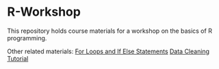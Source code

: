 # R-Workshop
This repository holds course materials for a workshop on the basics of R programming.

Other related materials:
[For Loops and If Else Statements](https://msrcodelibrary.netlify.app/2020/06/13/for-loops-and-if-else-statements/)
[Data Cleaning Tutorial](https://msrcodelibrary.netlify.app/2020/06/10/data-cleaning-tutorial/)
